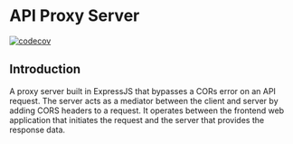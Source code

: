 # API Proxy Server 
[![codecov](https://codecov.io/gh/somramnani/api-proxy-server/graph/badge.svg?token=P7CKS55P9U)](https://codecov.io/gh/somramnani/api-proxy-server)

## Introduction

A proxy server built in ExpressJS that bypasses a CORs error on an API request. The server acts as a mediator between the client and server by adding CORS headers to a request. It operates between the frontend web application that initiates the request and the server that provides the response data.

<!-- ## Usage
In your front end application make a get request to https://api-proxy-server-steel.vercel.app/ with the corresponding method using one of the following routes below.

### GET Request Route
`/api/get/{APIlink}`

### POST Request Route
`/api/post/{APIlink}/{params}` -->
